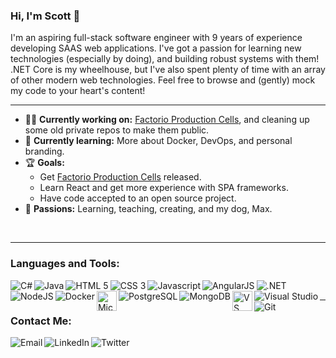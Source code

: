 ### Hi, I'm Scott 👋

I'm an aspiring full-stack software engineer with 9 years of experience developing SAAS web applications. I've got a passion for learning new technologies (especially by doing), and building robust systems with them! .NET Core is my wheelhouse, but I've also spent plenty of time with an array of other modern web technologies. Feel free to browse and (gently) mock my code to your heart's content!

---

- 👨‍💻 **Currently working on:** <a href="https://github.com/sbishop411/FactorioProductionCells">Factorio Production Cells</a>, and cleaning up some old private repos to make them public.
- 📖 **Currently learning:** More about Docker, DevOps, and personal branding.
- 🏆 **Goals:**
    - Get <a href="https://github.com/sbishop411/FactorioProductionCells">Factorio Production Cells</a> released.
    - Learn React and get more experience with SPA frameworks.
    - Have code accepted to an open source project.
- 💖 **Passions:** Learning, teaching, creating, and my dog, Max.

<br />

---

### Languages and Tools:
<img align="left" alt="C#" src="https://icongr.am/devicon/csharp-original.svg?size=32&color=currentColor" />
<img align="left" alt="Java" src="https://icongr.am/devicon/java-original.svg?size=32&color=currentColor" />
<img align="left" alt="HTML 5" src="https://icongr.am/devicon/html5-original.svg?size=32&color=currentColor" />
<img align="left" alt="CSS 3" src="https://icongr.am/devicon/css3-original.svg?size=32&color=currentColor" />
<img align="left" alt="Javascript" src="https://icongr.am/devicon/javascript-original.svg?size=32&color=currentColor" />
<img align="left" alt="AngularJS" src="https://icongr.am/devicon/angularjs-original.svg?size=32&color=currentColor" />
<img align="left" alt=".NET" src="https://icongr.am/devicon/dot-net-original.svg?size=32&color=currentColor" />
<img align="left" alt="NodeJS" src="https://icongr.am/devicon/nodejs-original.svg?size=32&color=currentColor" />
<img align="left" alt="Docker" src="https://icongr.am/devicon/docker-original.svg?size=32&color=currentColor" />
<!-- Need better link for this -->
<img align="left" alt="Microsoft SQL Server" width="32px" src="https://e7.pngegg.com/pngimages/515/909/png-clipart-microsoft-sql-server-computer-servers-database-microsoft-microsoft-sql-server-server-computer.png" />
<img align="left" alt="PostgreSQL" src="https://icongr.am/devicon/postgresql-original.svg?size=32&color=currentColor" />
<img align="left" alt="MongoDB" src="https://icongr.am/devicon/mongodb-original.svg?size=32&color=currentColor" />
<!-- Need better link for this -->
<img align="left" alt="VS Code" width="32px" src="https://upload.wikimedia.org/wikipedia/commons/thumb/9/9a/Visual_Studio_Code_1.35_icon.svg/1200px-Visual_Studio_Code_1.35_icon.svg.png" />
<img align="left" alt="Visual Studio" src="https://icongr.am/devicon/visualstudio-plain.svg?size=32&color=currentColor" />
<img align="left" alt="Git" src="https://icongr.am/devicon/git-original.svg?size=32&color=currentColor" />

<br />

---

### Contact Me:
<a href="mailto:sbishop411@gmail.com"><img align="left" alt="Email" src="https://icongr.am/clarity/email.svg?size=32&color=currentColor" /></a>
<a href="https://www.linkedin.com/in/scottbishopdev/"><img align="left" alt="LinkedIn" src="https://icongr.am/devicon/linkedin-original.svg?size=32&color=currentColor" /></a>
<a href="https://twitter.com/ScottBishopSays"><img align="left" alt="Twitter" src="https://icongr.am/devicon/twitter-original.svg?size=32&color=currentColor" /></a>
